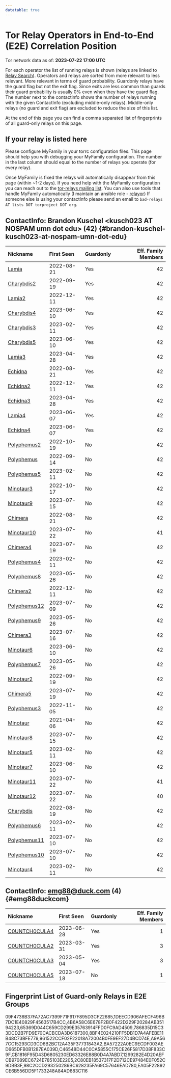 ```yaml
---
datatable: true
---
```



# Tor Relay Operators in End-to-End (E2E) Correlation Position

Tor network data as of: **2023-07-22 17:00 UTC**

For each operator the list of running relays is shown (relays are linked to [Relay Search](https://metrics.torproject.org/rs.html)).
Operators and relays are sorted from more relevant to less relevant. More relevant in terms of guard probability.
Guardonly relays have the guard flag but not the exit flag.
Since exits are less common than guards their guard probability is usually 0% even when they have the guard flag.
The number next to the contactinfo shows the number of relays running with the given ContactInfo (excluding middle-only relays).
Middle-only relays (no guard and exit flag) are excluded to reduce the size of this list.

At the end of this page you can find a comma separated list of fingerprints of all guard-only relays on this page.

## If your relay is listed here
Please configure MyFamily in your torrc configuration files.
This page should help you with debugging your MyFamily configuration. The number in the last column should equal to the number of
relays you operate (for every relay).

Once MyFamily is fixed the relays will automatically disappear from this page (within ~1-2 days).
If you need help with the MyFamily configuration you can reach out to the
[tor-relays mailing list](https://lists.torproject.org/cgi-bin/mailman/listinfo/tor-relays).
You can also use tools that handle MyFamily automatically (I maintain an ansible role - 
[relayor](https://medium.com/@nusenu/deploying-tor-relays-with-ansible-6612593fa34d))
If someone else is using your contactInfo please send an email to ```bad-relays AT lists DOT torproject DOT org```.


## ContactInfo: Brandon Kuschel &lt;kusch023 AT NOSPAM umn dot edu&gt; (42) {#brandon-kuschel-kusch023-at-nospam-umn-dot-edu}

| Nickname                                                                                                | First Seen   | Guardonly   |   Eff. Family Members |
|:--------------------------------------------------------------------------------------------------------|:-------------|:------------|----------------------:|
| [Lamia](https://metrics.torproject.org/rs.html#details/C46548D44C0CA5855C175CE26F5817D38F833C9F)        | 2022-08-21   | Yes         |                    42 |
| [Charybdis2](https://metrics.torproject.org/rs.html#details/1DEECD906AFECF496B7DC1E40829F4563517B4CC)   | 2022-09-19   | Yes         |                    42 |
| [Lamia2](https://metrics.torproject.org/rs.html#details/786835D15C33DCD2B7FD9E70CACBCDA3D6187300)       | 2022-12-11   | Yes         |                    42 |
| [Charybdis4](https://metrics.torproject.org/rs.html#details/4B6A58C6E678F2B0F422D229F20284AB35194223)   | 2023-06-10   | Yes         |                    42 |
| [Charybdis3](https://metrics.torproject.org/rs.html#details/8BF4E024210FF5DB1D7A4AFEBE11B48C73BFE779)   | 2023-02-11   | Yes         |                    42 |
| [Charybdis5](https://metrics.torproject.org/rs.html#details/65369D044C659CD299E35763914FFD0FC9AD4509)   | 2023-06-10   | Yes         |                    42 |
| [Lamia3](https://metrics.torproject.org/rs.html#details/09F4736B37FA72AC7399F71F917F895D3CF22685)       | 2023-04-28   | Yes         |                    42 |
| [Echidna](https://metrics.torproject.org/rs.html#details/BA57222A0EC9ECDF003AED665DFB0B1287EA039D)      | 2022-08-21   | Yes         |                    42 |
| [Echidna2](https://metrics.torproject.org/rs.html#details/EA05F22892CE6B556DD5F1733248A84AD883C116)     | 2022-12-11   | Yes         |                    42 |
| [Echidna3](https://metrics.torproject.org/rs.html#details/CB1816F95D43D6805230ED63326E88B0D4A7ABD7)     | 2023-04-28   | Yes         |                    42 |
| [Lamia4](https://metrics.torproject.org/rs.html#details/961522CCF02F22018A72004B0FE9EF27D4BCD74E)       | 2023-06-07   | Yes         |                    42 |
| [Echidna4](https://metrics.torproject.org/rs.html#details/A9A567CC15293CD3CD6B2BC12A435F37731843A2)     | 2023-06-07   | Yes         |                    42 |
| [Polyphemus2](https://metrics.torproject.org/rs.html#details/044428D910C037932A0763BB089769943F6BA648)  | 2022-10-19   | No          |                    42 |
| [Polyphemus](https://metrics.torproject.org/rs.html#details/0CABED9159F1E4BE82879F5A34ED8D7349E931BD)   | 2022-09-14   | No          |                    42 |
| [Polyphemus5](https://metrics.torproject.org/rs.html#details/0F3874C18BE50B83939D09AF2F6C362D1FC6C8CD)  | 2023-02-11   | No          |                    42 |
| [Minotaur3](https://metrics.torproject.org/rs.html#details/147CA31A3CD14F2EF7269BFDAE9A879E75295E2C)    | 2022-10-17   | No          |                    42 |
| [Minotaur9](https://metrics.torproject.org/rs.html#details/1C5277C570CDAB4918243410C300D6D2CA97C979)    | 2023-07-15   | No          |                    42 |
| [Chimera](https://metrics.torproject.org/rs.html#details/2946159CF9D8EAEB8C4A27F6A54B01A459DEE164)      | 2022-08-21   | No          |                    42 |
| [Minotaur10](https://metrics.torproject.org/rs.html#details/2AA8F70A473CA6E36AE5A1F9642828F5BA2CDADF)   | 2023-07-22   | No          |                    41 |
| [Chimera4](https://metrics.torproject.org/rs.html#details/3924F0246CBEA6625FE6908320E69BC2D86A012F)     | 2023-07-19   | No          |                    42 |
| [Polyphemus4](https://metrics.torproject.org/rs.html#details/41C106EAEB0B968C5E68927596500DC99B840367)  | 2023-02-11   | No          |                    42 |
| [Polyphemus8](https://metrics.torproject.org/rs.html#details/4D4B2695D6D02DFDCDE390ED5DF4A6798924CBBB)  | 2023-05-26   | No          |                    42 |
| [Chimera2](https://metrics.torproject.org/rs.html#details/4E60DE549B3B4C063E6035BCDAA69DD4F3AE3C4D)     | 2022-12-11   | No          |                    42 |
| [Polyphemus12](https://metrics.torproject.org/rs.html#details/55FFC2C4D01ACEAFE24C4089A615F91B616B865E) | 2023-07-09   | No          |                    42 |
| [Polyphemus9](https://metrics.torproject.org/rs.html#details/5B66B1C3023DFC4D579F7196D6D1663CA93BEC99)  | 2023-05-26   | No          |                    42 |
| [Chimera3](https://metrics.torproject.org/rs.html#details/6081880C20520FBAFDAA63266FD91E7F94862125)     | 2023-07-16   | No          |                    42 |
| [Minotaur6](https://metrics.torproject.org/rs.html#details/66F4ABBF7DEC11993A45782BB552E6DF1416115A)    | 2023-06-10   | No          |                    42 |
| [Polyphemus7](https://metrics.torproject.org/rs.html#details/6D7E1E64851F6FC3EB0143204C1EDEF992FAD947)  | 2023-05-26   | No          |                    42 |
| [Minotaur2](https://metrics.torproject.org/rs.html#details/6E586C8F62D0E153792095AFDA55D4E2E3F3421F)    | 2022-09-19   | No          |                    42 |
| [Chimera5](https://metrics.torproject.org/rs.html#details/81BCD545CD826E378D96BB5F4545D484D6BA74E1)     | 2023-07-19   | No          |                    42 |
| [Polyphemus3](https://metrics.torproject.org/rs.html#details/826C85481CCB8496EC3E67A4A477C24808D74011)  | 2022-11-05   | No          |                    42 |
| [Minotaur](https://metrics.torproject.org/rs.html#details/8BDBE498180C41249D3230FC5092CB3EB5A62482)     | 2021-04-06   | No          |                    42 |
| [Minotaur8](https://metrics.torproject.org/rs.html#details/946D40F81F304814AE2D1A83CB4F219336E90ABF)    | 2023-07-15   | No          |                    42 |
| [Minotaur5](https://metrics.torproject.org/rs.html#details/A4789FA2F79E8EE39CFE3D272D6DBA599068EB28)    | 2023-02-11   | No          |                    42 |
| [Minotaur7](https://metrics.torproject.org/rs.html#details/B207494B6E471AB65C84891639D15F93750481E5)    | 2023-06-10   | No          |                    42 |
| [Minotaur11](https://metrics.torproject.org/rs.html#details/B7FF406DECD9AE0D250AC13F38B13392868BA6CA)   | 2023-07-22   | No          |                    41 |
| [Minotaur12](https://metrics.torproject.org/rs.html#details/C8D54A2B76068EFF6D5E236CB7CBE60358F2267A)   | 2023-07-22   | No          |                    40 |
| [Charybdis](https://metrics.torproject.org/rs.html#details/CBF59EC5B9FD108092AE9149EFDAE41F882DA669)    | 2022-08-19   | No          |                    42 |
| [Polyphemus6](https://metrics.torproject.org/rs.html#details/EDB75B4ED148C676B65A2631AC35682687F90BE7)  | 2023-02-11   | No          |                    42 |
| [Polyphemus11](https://metrics.torproject.org/rs.html#details/F3C86D3E09196BF2A80602A6B2398620610A54D1) | 2023-07-10   | No          |                    42 |
| [Polyphemus10](https://metrics.torproject.org/rs.html#details/F62DF7675006359605F699E23D18E52747012F1D) | 2023-07-10   | No          |                    42 |
| [Minotaur4](https://metrics.torproject.org/rs.html#details/FFA371808475B05A9544E4A4BA413B486B049E74)    | 2023-02-11   | No          |                    42 |

## ContactInfo: emg88@duck.com (4) {#emg88duckcom}

| Nickname                                                                                                 | First Seen   | Guardonly   |   Eff. Family Members |
|:---------------------------------------------------------------------------------------------------------|:-------------|:------------|----------------------:|
| [C0UNTCH0CULA4](https://metrics.torproject.org/rs.html#details/1299282E4D20AEFCB97089EC6724E785103E2205) | 2023-06-28   | Yes         |                     1 |
| [C0UNTCH0CULA2](https://metrics.torproject.org/rs.html#details/2C80EB18537317F2D712CE97484E0F052C9DBB3F) | 2023-03-31   | Yes         |                     3 |
| [C0UNTCH0CULA3](https://metrics.torproject.org/rs.html#details/98C2CCD293250286BC628235FA69C57646EAD780) | 2023-05-04   | Yes         |                     3 |
| [C0UNTCH0CULA5](https://metrics.torproject.org/rs.html#details/1192F0EC9316B1C97E815CCE77E49CFE105D41F5) | 2023-07-18   | No          |                     1 |


## Fingerprint List of Guard-only Relays in E2E Groups

09F4736B37FA72AC7399F71F917F895D3CF22685,1DEECD906AFECF496B7DC1E40829F4563517B4CC,4B6A58C6E678F2B0F422D229F20284AB35194223,65369D044C659CD299E35763914FFD0FC9AD4509,786835D15C33DCD2B7FD9E70CACBCDA3D6187300,8BF4E024210FF5DB1D7A4AFEBE11B48C73BFE779,961522CCF02F22018A72004B0FE9EF27D4BCD74E,A9A567CC15293CD3CD6B2BC12A435F37731843A2,BA57222A0EC9ECDF003AED665DFB0B1287EA039D,C46548D44C0CA5855C175CE26F5817D38F833C9F,CB1816F95D43D6805230ED63326E88B0D4A7ABD7,1299282E4D20AEFCB97089EC6724E785103E2205,2C80EB18537317F2D712CE97484E0F052C9DBB3F,98C2CCD293250286BC628235FA69C57646EAD780,EA05F22892CE6B556DD5F1733248A84AD883C116